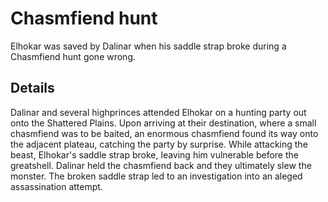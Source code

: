 # Chasmfiend hunt
Elhokar was saved by Dalinar when his saddle strap broke during a Chasmfiend hunt gone wrong.

## Details
Dalinar and several highprinces attended Elhokar on a hunting party out onto the Shattered Plains. Upon arriving at their destination, where a small chasmfiend was to be baited, an enormous chasmfiend found its way onto the adjacent plateau, catching the party by surprise. While attacking the beast, Elhokar's saddle strap broke, leaving him vulnerable before the greatshell. Dalinar held the chasmfiend back and they ultimately slew the monster. The broken saddle strap led to an investigation into an aleged assassination attempt.
